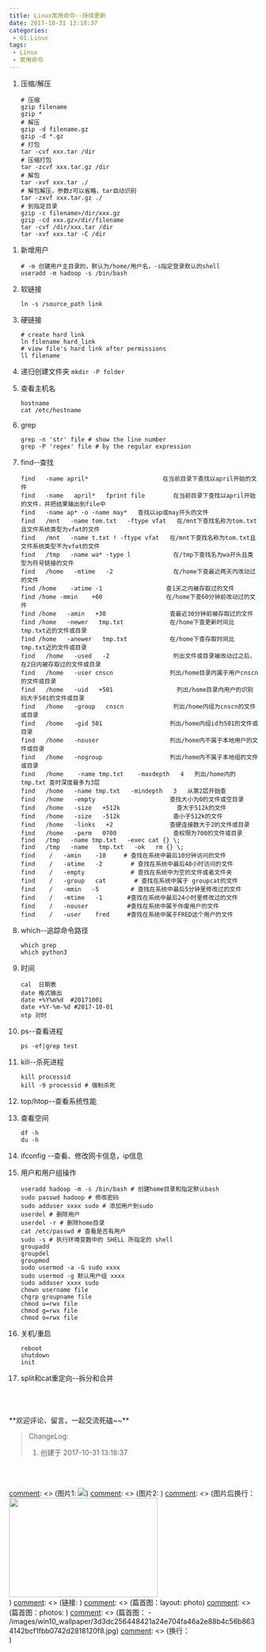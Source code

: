 ```yaml
---
title: Linux常用命令--持续更新
date: 2017-10-31 13:18:37
categories:
 - 01.Linux
tags:
 - Linux
 - 常用命令
---
```


1. 压缩/解压
    ```
    # 压缩
    gzip filename
    gzip *
    # 解压
    gzip -d filename.gz
    gzip -d *.gz
    # 打包
    tar -cvf xxx.tar /dir
    # 压缩打包
    tar -zcvf xxx.tar.gz /dir
    # 解包
    tar -xvf xxx.tar ./
    # 解包解压，参数z可以省略，tar自动识别
    tar -zxvf xxx.tar.gz ./
    # 到指定目录
    gzip -c filename>/dir/xxx.gz
    gzip -cd xxx.gz>/dir/filename
    tar -cvf /dir/xxx.tar /dir
    tar -xvf xxx.tar -C /dir
    ```
<!--more-->
1. 新增用户
    ```
    # -m 创建用户主目录的，默认为/home/用户名，-s指定登录默认的shell
    useradd -m hadoop -s /bin/bash
    ```
1. 软链接

    `ln -s /source_path link`

1. 硬链接
    ```
    # create hard link
    ln filename hard_link
    # view file's hard link after permissions
    ll filename
    ```

1. 递归创建文件夹
    `mkdir -P folder`

1. 查看主机名
    ```
    hostname
    cat /etc/hostname
    ```
1. grep

    ```
    grep -n 'str' file # show the line number
    grep -P 'regex' file # by the regular expression
    ```
1. find--查找

    ```
    find   -name april*                     在当前目录下查找以april开始的文件
    find   -name   april*   fprint file        在当前目录下查找以april开始的文件，并把结果输出到file中
    find   -name ap* -o -name may*   查找以ap或may开头的文件
    find   /mnt   -name tom.txt   -ftype vfat   在/mnt下查找名称为tom.txt且文件系统类型为vfat的文件
    find   /mnt   -name t.txt ! -ftype vfat   在/mnt下查找名称为tom.txt且文件系统类型不为vfat的文件
    find   /tmp   -name wa* -type l            在/tmp下查找名为wa开头且类型为符号链接的文件
    find   /home   -mtime   -2                 在/home下查最近两天内改动过的文件
    find /home    -atime -1                  查1天之内被存取过的文件
    find /home -mmin    +60                  在/home下查60分钟前改动过的文件
    find /home   -amin   +30                  查最近30分钟前被存取过的文件
    find /home   -newer   tmp.txt             在/home下查更新时间比tmp.txt近的文件或目录
    find /home   -anewer   tmp.txt            在/home下查存取时间比tmp.txt近的文件或目录
    find   /home   -used   -2                  列出文件或目录被改动过之后，在2日内被存取过的文件或目录
    find   /home   -user cnscn                列出/home目录内属于用户cnscn的文件或目录
    find   /home   -uid   +501                  列出/home目录内用户的识别码大于501的文件或目录
    find   /home   -group   cnscn              列出/home内组为cnscn的文件或目录
    find   /home   -gid 501                   列出/home内组id为501的文件或目录
    find   /home   -nouser                    列出/home内不属于本地用户的文件或目录
    find   /home   -nogroup                   列出/home内不属于本地组的文件或目录
    find   /home    -name tmp.txt    -maxdepth   4   列出/home内的tmp.txt 查时深度最多为3层
    find   /home   -name tmp.txt   -mindepth   3   从第2层开始查
    find   /home   -empty                     查找大小为0的文件或空目录
    find   /home   -size   +512k                查大于512k的文件
    find   /home   -size   -512k               查小于512k的文件
    find   /home   -links   +2                查硬连接数大于2的文件或目录
    find   /home   -perm   0700                查权限为700的文件或目录
    find   /tmp   -name tmp.txt   -exec cat {} \;
    find   /tmp   -name   tmp.txt   -ok   rm {} \;
    find    /   -amin    -10     # 查找在系统中最后10分钟访问的文件
    find    /   -atime   -2        # 查找在系统中最后48小时访问的文件
    find    /   -empty             # 查找在系统中为空的文件或者文件夹
    find    /   -group   cat        # 查找在系统中属于 groupcat的文件
    find    /   -mmin   -5         # 查找在系统中最后5分钟里修改过的文件
    find    /   -mtime   -1       #查找在系统中最后24小时里修改过的文件
    find    /   -nouser           #查找在系统中属于作废用户的文件
    find    /   -user    fred     #查找在系统中属于FRED这个用户的文件
    ```
1. which--追踪命令路径
    ```
    which grep
    which python3
    ```
1. 时间
    ```
    cal  日期表
    date 格式输出
    date +%Y%m%d  #20171001
    date +%Y-%m-%d #2017-10-01
    ntp 对时
    ```

1. ps--查看进程

    ```
    ps -ef|grep test
    ```

1. kill--杀死进程

    ```
    kill processid
    kill -9 processid # 强制杀死
    ```

1. top/htop--查看系统性能

1. 查看空间

    ```
    df -h
    du -h
    ```

1. ifconfig --查看、修改网卡信息，ip信息

1. 用户和用户组操作

    ```
    useradd hadoop -m -s /bin/bash # 创建home目录和指定默认bash
    sudo passwd hadoop # 修改密码
    sudo adduser xxxx sudo # 添加用户到sudo
    userdel # 删除用户
    userdel -r # 删除home目录
    cat /etc/passwd # 查看是否有用户
    sudo -s # 执行环境变数中的 SHELL 所指定的 shell
    groupadd
    groupdel
    groupmod
    sudo usermod -a -G sudo xxxx
    sudo usermod -g 默认用户组 xxxx
    sudo adduser xxxx sudo
    chown username file
    chgrp groupname file
    chmod u=rwx file
    chmod g=rwx file
    chmod o=rwx file
    ```

1. 关机/重启

    ```
    reboot
    shutdown
    init
    ```
1. split和cat重定向--拆分和合并

<br/>
<br/>
<br/>
**欢迎评论、留言，一起交流死磕~~**

> ChangeLog:
> 1. 创建于 2017-10-31 13:18:37

<br/>
<br/>

[comment]: <> (这是注释)
[comment]: <> (*斜体*)
[comment]: <> (**粗体**)
[comment]: <> (图片1: ![](url))
[comment]: <> (图片2:  <img src="./xxx.png" width = "300" height = "200" alt="" align=left />)
[comment]: <> (图片后换行：<div style="clear:both;"/> )
[comment]: <> (链接: [](url))
[comment]: <> (篇首图：layout: photo)
[comment]: <> (篇首图：photos: )
[comment]: <> (篇首图： - /images/win10_wallpaper/3d3dc256448421a24e704fa46a2e88b4c56b8634142bcf1fbb0742d2818120f8.jpg)
[comment]: <> (换行：<br/>)
